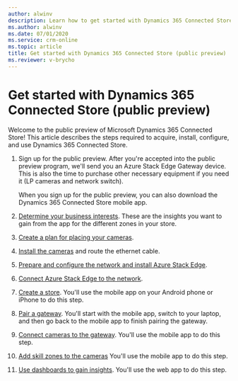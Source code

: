 ```yaml
---
author: alwinv
description: Learn how to get started with Dynamics 365 Connected Store (public preview) by signing up for the preview, installing the software, and ordering Azure Stack Edge
ms.author: alwinv
ms.date: 07/01/2020
ms.service: crm-online
ms.topic: article
title: Get started with Dynamics 365 Connected Store (public preview)
ms.reviewer: v-brycho
---
```


# Get started with Dynamics 365 Connected Store (public preview)

Welcome to the public preview of Microsoft Dynamics 365 Connected Store! This article describes the steps required to acquire, install, configure, and use  Dynamics 365 Connected Store. 

1. Sign up for the public preview. After you're accepted into the public preview program, we'll send you an Azure Stack Edge Gateway device. This is also the time to purchase other necessary equipment if you need it (LP cameras and network switch).

   When you sign up for the public preview, you can also download the Dynamics 365 Connected Store mobile app. 

2. [Determine your business interests](camera-placement-general.md). These are the insights you want to gain from the app for the different zones in your store. 

3. [Create a plan for placing your cameras](camera-placement-recommendations.md).

4. [Install the cameras](install-cameras.md) and route the ethernet cable.

5. [Prepare and configure the network and install Azure Stack Edge](ase-install.md).

6. [Connect Azure Stack Edge to the network](ase-connect.md).

7. [Create a store](mobile-app-create-store.md). You'll use the mobile app on your Android phone or iPhone to do this step.

8. [Pair a gateway](mobile-app-pair-gateway.md). You'll start with the mobile app, switch to your laptop, and then go back to the mobile app to finish pairing the gateway.

9. [Connect cameras to the gateway](mobile-app-add-cameras.md). You'll use the mobile app to do this step.

10. [Add skill zones to the cameras](mobile-app-add-camera-skill-zones.md) You'll use the mobile app to do this step.

11. [Use dashboards to gain insights](web-app-get-insights.md). You'll use the web app to do this step.


